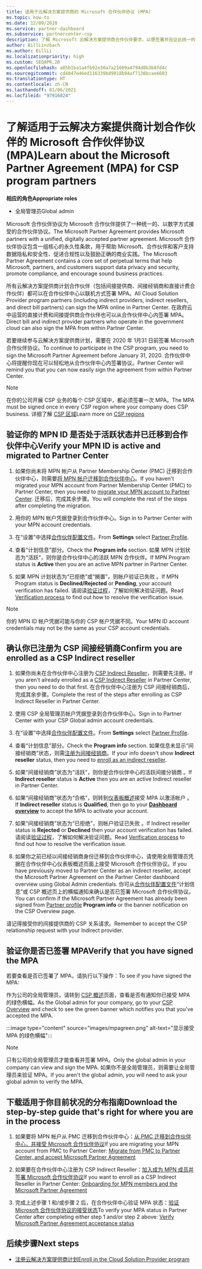 ```yaml
---
title: 适用于云解决方案提供商的 Microsoft 合作伙伴协议 (MPA)
ms.topic: how-to
ms.date: 12/09/2020
ms.service: partner-dashboard
ms.subservice: partnercenter-csp
description: 了解 Microsoft 云解决方案提供商合作伙伴要求，以便签署并验证此统一的、以数字方式接受的 Microsoft 合作伙伴协议 (MPA)。
author: BillLinzbach
ms.author: BillLi
ms.localizationpriority: high
ms.custom: SEOAPR.20
ms.openlocfilehash: a05b1ba1a4fb92e30a7a21609a4794d8b3b8fd4c
ms.sourcegitcommit: cd4047e46ed116339bd9918b94af7138bcae6603
ms.translationtype: HT
ms.contentlocale: zh-CN
ms.lasthandoff: 01/06/2021
ms.locfileid: "97916824"
---
```

# <a name="learn-about-the-microsoft-partner-agreement-mpa-for-csp-program-partners"></a><span data-ttu-id="fbd9c-103">了解适用于云解决方案提供商计划合作伙伴的 Microsoft 合作伙伴协议 (MPA)</span><span class="sxs-lookup"><span data-stu-id="fbd9c-103">Learn about the Microsoft Partner Agreement (MPA) for CSP program partners</span></span>

<span data-ttu-id="fbd9c-104">**相应的角色**</span><span class="sxs-lookup"><span data-stu-id="fbd9c-104">**Appropriate roles**</span></span>

- <span data-ttu-id="fbd9c-105">全局管理员</span><span class="sxs-lookup"><span data-stu-id="fbd9c-105">Global admin</span></span>

<span data-ttu-id="fbd9c-106">Microsoft 合作伙伴协议为 Microsoft 合作伙伴提供了一种统一的、以数字方式接受的合作伙伴协议。</span><span class="sxs-lookup"><span data-stu-id="fbd9c-106">The Microsoft Partner Agreement provides Microsoft partners with a unified, digitally accepted partner agreement.</span></span> <span data-ttu-id="fbd9c-107">Microsoft 合作伙伴协议包含一组核心的永久性条款，用于帮助 Microsoft、合作伙伴和客户支持数据隐私和安全性、促进合规性以及鼓励正确的商业实践。</span><span class="sxs-lookup"><span data-stu-id="fbd9c-107">The Microsoft Partner Agreement contains a core set of perpetual terms that help Microsoft, partners, and customers support data privacy and security, promote compliance, and encourage sound business practices.</span></span>

<span data-ttu-id="fbd9c-108">所有云解决方案提供商计划合作伙伴（包括间接提供商、间接经销商和直接计费合作伙伴）都可以在合作伙伴中心以联机方式签署 MPA。</span><span class="sxs-lookup"><span data-stu-id="fbd9c-108">All Cloud Solution Provider program partners (including indirect providers, indirect resellers, and direct bill partners) can sign the MPA online in Partner Center.</span></span> <span data-ttu-id="fbd9c-109">在政府云中运营的直接计费和间接提供商合作伙伴也可以从合作伙伴中心内签署 MPA。</span><span class="sxs-lookup"><span data-stu-id="fbd9c-109">Direct bill and indirect provider partners who operate in the government cloud can also sign the MPA from within Partner Center.</span></span>

<span data-ttu-id="fbd9c-110">若要继续参与云解决方案提供商计划，需要在 2020 年 1月31 日前签署 Microsoft 合作伙伴协议。</span><span class="sxs-lookup"><span data-stu-id="fbd9c-110">To continue to participate in the CSP program, you need to sign the Microsoft Partner Agreement before January 31, 2020.</span></span> <span data-ttu-id="fbd9c-111">合作伙伴中心将提醒你现在可以轻松地从合作伙伴中心内签署协议。</span><span class="sxs-lookup"><span data-stu-id="fbd9c-111">Partner Center will remind you that you can now easily sign the agreement from within Partner Center.</span></span>

>[!NOTE]
><span data-ttu-id="fbd9c-112">在你的公司开展 CSP 业务的每个 CSP 区域中，都必须签署一次 MPA。</span><span class="sxs-lookup"><span data-stu-id="fbd9c-112">The MPA must be signed once in every CSP region where your company does CSP business.</span></span> <span data-ttu-id="fbd9c-113">详细了解 [CSP 区域](regional-authorization-overview.md)</span><span class="sxs-lookup"><span data-stu-id="fbd9c-113">Learn more on [CSP regions](regional-authorization-overview.md)</span></span> 

## <a name="verify-your-mpn-id-is-active-and-migrated-to-partner-center"></a><span data-ttu-id="fbd9c-114">验证你的 MPN ID 是否处于活跃状态并已迁移到合作伙伴中心</span><span class="sxs-lookup"><span data-stu-id="fbd9c-114">Verify your MPN ID is active and migrated to Partner Center</span></span>

1. <span data-ttu-id="fbd9c-115">如果你尚未将 MPN 帐户从 Partner Membership Center (PMC) 迁移到合作伙伴中心，则需要[将 MPN 帐户迁移到合作伙伴中心](move-pmc-pc-map.md)。</span><span class="sxs-lookup"><span data-stu-id="fbd9c-115">If you haven't migrated your MPN account from Partner Membership Center (PMC) to Partner Center, then you need to [migrate your MPN account to Partner Center](move-pmc-pc-map.md).</span></span> <span data-ttu-id="fbd9c-116">迁移后，完成其余步骤。</span><span class="sxs-lookup"><span data-stu-id="fbd9c-116">You will complete the rest of the steps after completing the migration.</span></span> 

1. <span data-ttu-id="fbd9c-117">用你的 MPN 帐户凭据登录到合作伙伴中心。</span><span class="sxs-lookup"><span data-stu-id="fbd9c-117">Sign in to Partner Center with your MPN account credentials.</span></span>
 
1. <span data-ttu-id="fbd9c-118">在“设置”中选择[合作伙伴配置文件](https://partner.microsoft.com/pcv/accountsettings/connectedpartnerprofile)。</span><span class="sxs-lookup"><span data-stu-id="fbd9c-118">From **Settings** select [Partner Profile](https://partner.microsoft.com/pcv/accountsettings/connectedpartnerprofile).</span></span>

1. <span data-ttu-id="fbd9c-119">查看“计划信息”部分。</span><span class="sxs-lookup"><span data-stu-id="fbd9c-119">Check the **Program info** section.</span></span> <span data-ttu-id="fbd9c-120">如果 MPN 计划状态为“活跃”，则你是合作伙伴中心的活跃 MPN 合作伙伴。</span><span class="sxs-lookup"><span data-stu-id="fbd9c-120">If MPN Program status is **Active** then you are an active MPN partner in Partner Center.</span></span>
 
1. <span data-ttu-id="fbd9c-121">如果 MPN 计划状态为“已拒绝”或“搁置”，则帐户验证已失败 。</span><span class="sxs-lookup"><span data-stu-id="fbd9c-121">If MPN Program status is **Declined/Rejected** or **Pending**, your account verification has failed.</span></span> <span data-ttu-id="fbd9c-122">请阅读[验证过程](verification-responses.md)，了解如何解决验证问题。</span><span class="sxs-lookup"><span data-stu-id="fbd9c-122">Read [Verification process](verification-responses.md) to find out how to resolve the verification issue.</span></span>



>[!NOTE]
><span data-ttu-id="fbd9c-123">你的 MPN ID 帐户凭据可能与你的 CSP 帐户凭据不同。</span><span class="sxs-lookup"><span data-stu-id="fbd9c-123">Your MPN ID account credentials may not be the same as your CSP account credentials.</span></span>

## <a name="confirm-you-are-enrolled-as-a-csp-indirect-reseller"></a><span data-ttu-id="fbd9c-124">确认你已注册为 CSP 间接经销商</span><span class="sxs-lookup"><span data-stu-id="fbd9c-124">Confirm you are enrolled as a CSP Indirect reseller</span></span>

1. <span data-ttu-id="fbd9c-125">如果你尚未在合作伙伴中心注册为 [CSP Indirect Reseller](indirect-reseller-tasks-in-partner-center.md)，则需要先注册。</span><span class="sxs-lookup"><span data-stu-id="fbd9c-125">If you aren't already enrolled as a [CSP Indirect Reseller](indirect-reseller-tasks-in-partner-center.md) in Partner Center, then you need to do that first.</span></span> <span data-ttu-id="fbd9c-126">在合作伙伴中心注册为 CSP 间接经销商后，完成其余步骤。</span><span class="sxs-lookup"><span data-stu-id="fbd9c-126">Complete the rest of the steps after enrolling as CSP Indirect Reseller in Partner Center.</span></span>

1. <span data-ttu-id="fbd9c-127">使用 CSP 全局管理员帐户凭据登录到合作伙伴中心。</span><span class="sxs-lookup"><span data-stu-id="fbd9c-127">Sign in to Partner Center with your CSP Global admin account credentials.</span></span>

1. <span data-ttu-id="fbd9c-128">在“设置”中选择[合作伙伴配置文件](https://partner.microsoft.com/pcv/accountsettings/partnerprofile)。</span><span class="sxs-lookup"><span data-stu-id="fbd9c-128">From **Settings** select [Partner Profile](https://partner.microsoft.com/pcv/accountsettings/partnerprofile).</span></span>

1. <span data-ttu-id="fbd9c-129">查看“计划信息”部分。</span><span class="sxs-lookup"><span data-stu-id="fbd9c-129">Check the **Program info** section.</span></span> <span data-ttu-id="fbd9c-130">如果信息未显示“间接经销商”状态，则需[注册为间接经销商](indirect-reseller-tasks-in-partner-center.md)。</span><span class="sxs-lookup"><span data-stu-id="fbd9c-130">If your info doesn't show **Indirect reseller** status, then you need to [enroll as an indirect reseller](indirect-reseller-tasks-in-partner-center.md).</span></span>

1. <span data-ttu-id="fbd9c-131">如果“间接经销商”状态为“活跃”，则你是合作伙伴中心的活跃间接分销商 。</span><span class="sxs-lookup"><span data-stu-id="fbd9c-131">If  **Indirect reseller** status is **Active** then you are an active Indirect reseller in Partner Center.</span></span>
 
4. <span data-ttu-id="fbd9c-132">如果“间接经销商”状态为“合格”，则转到[仪表板概述](https://partner.microsoft.com/pcv/dashboard/overview)接受 MPA 以激活帐户  。</span><span class="sxs-lookup"><span data-stu-id="fbd9c-132">If  **Indirect reseller** status is **Qualified**, then go to your [**Dashboard overview**](https://partner.microsoft.com/pcv/dashboard/overview) to accept the MPA to activate your account.</span></span>
 
1. <span data-ttu-id="fbd9c-133">如果“间接经销商”状态为“已拒绝”，则帐户验证已失败 。</span><span class="sxs-lookup"><span data-stu-id="fbd9c-133">If Indirect reseller status is **Rejected** or **Declined** then your account verification has failed.</span></span> <span data-ttu-id="fbd9c-134">请阅读[验证过程](verification-responses.md)，了解如何解决验证问题。</span><span class="sxs-lookup"><span data-stu-id="fbd9c-134">Read [Verification process](verification-responses.md) to find out how to resolve the verification issue.</span></span>

1. <span data-ttu-id="fbd9c-135">如果你之前已经以间接经销商身份迁移到合作伙伴中心，请使用全局管理员凭据在合作伙伴中心仪表板概述页面上接受 Microsoft 合作伙伴协议。</span><span class="sxs-lookup"><span data-stu-id="fbd9c-135">If you have previously moved to Partner Center as an indirect reseller, accept the Microsoft Partner Agreement on the Partner Center dashboard overview using Global Admin credentials.</span></span> <span data-ttu-id="fbd9c-136">你可从[合作伙伴配置文件](https://partner.microsoft.com/pcv/accountsettings/partnerprofile)“计划信息”或 CSP 概述页上的横幅通知来确认是否已签署 Microsoft 合作伙伴协议。</span><span class="sxs-lookup"><span data-stu-id="fbd9c-136">You can confirm if the Microsoft Partner Agreement has already been signed from [Partner profile](https://partner.microsoft.com/pcv/accountsettings/partnerprofile) **Program info** or the banner notification on the CSP Overview page.</span></span>

<span data-ttu-id="fbd9c-137">请记得接受你的间接提供商的 CSP 关系请求。</span><span class="sxs-lookup"><span data-stu-id="fbd9c-137">Remember to accept the CSP relationship request with your Indirect provider.</span></span>

## <a name="verify-that-you-have-signed-the-mpa"></a><span data-ttu-id="fbd9c-138">验证你是否已签署 MPA</span><span class="sxs-lookup"><span data-stu-id="fbd9c-138">Verify that you have signed the MPA</span></span>

<span data-ttu-id="fbd9c-139">若要查看是否已签署了 MPA，请执行以下操作：</span><span class="sxs-lookup"><span data-stu-id="fbd9c-139">To see if you have signed the MPA:</span></span>

 <span data-ttu-id="fbd9c-140">作为公司的全局管理员，请转到 [CSP 概述](https://partner.microsoft.com/pcv/dashboard/overview)页面，查看是否有通知你已接受 MPA 的绿色横幅。</span><span class="sxs-lookup"><span data-stu-id="fbd9c-140">As the Global admin for your company, go to your [CSP Overview](https://partner.microsoft.com/pcv/dashboard/overview) and check to see the green banner which notifies you that you've accepted the MPA.</span></span>

 
:::image type="content" source="images/mpagreen.png" alt-text="显示接受 MPA 的绿色横幅":::

>[!NOTE]
><span data-ttu-id="fbd9c-142">只有公司的全局管理员才能查看并签署 MPA。</span><span class="sxs-lookup"><span data-stu-id="fbd9c-142">Only the global admin in your company can view and sign the MPA.</span></span> <span data-ttu-id="fbd9c-143">如果你不是全局管理员，则需要让全局管理员来验证 MPA。</span><span class="sxs-lookup"><span data-stu-id="fbd9c-143">If you aren't the global admin, you will need to ask your global admin to verify the MPA.</span></span>


## <a name="download-the-step-by-step-guide-thats-right-for-where-you-are-in-the-process"></a><span data-ttu-id="fbd9c-144">下载适用于你目前状况的分布指南</span><span class="sxs-lookup"><span data-stu-id="fbd9c-144">Download the step-by-step guide that's right for where you are in the process</span></span>

1. <span data-ttu-id="fbd9c-145">如果要将 MPN 帐户从 PMC 迁移到合作伙伴中心：[从 PMC 迁移到合作伙伴中心，并接受 Microsoft 合作伙伴协议](https://assetsprod.microsoft.com/mpn/migrate-pmc-pc-mpa-guide.pptx)</span><span class="sxs-lookup"><span data-stu-id="fbd9c-145">If you are migrating your MPN account from PMC to Partner Center: [Migrate from PMC to Partner Center, and accept Microsoft Partner Agreement](https://assetsprod.microsoft.com/mpn/migrate-pmc-pc-mpa-guide.pptx)</span></span>

2. <span data-ttu-id="fbd9c-146">如果要在合作伙伴中心注册为 CSP Indirect Reseller：[加入成为 MPN 成员并签署 Microsoft 合作伙伴协议](https://assetsprod.microsoft.com/mpn/onboard-pc-csp-mpn-mpa-guide.pptx)</span><span class="sxs-lookup"><span data-stu-id="fbd9c-146">If you want to enroll as a CSP Indirect Reseller in Partner Center: [Onboarding for MPN members and the Microsoft Partner Agreement](https://assetsprod.microsoft.com/mpn/onboard-pc-csp-mpn-mpa-guide.pptx)</span></span>

3. <span data-ttu-id="fbd9c-147">完成上述步骤 1 和/或步骤 2 后，在合作伙伴中心验证 MPA 状态：[验证 Microsoft 合作伙伴协议的接受状态](https://assetsprod.microsoft.com/mpn/verify-mpa-acceptance-status.pptx)</span><span class="sxs-lookup"><span data-stu-id="fbd9c-147">To verify your MPA status in Partner Center after completing either step 1 and/or step 2 above: [Verify Microsoft Partner Agreement acceptance status](https://assetsprod.microsoft.com/mpn/verify-mpa-acceptance-status.pptx)</span></span>
 
## <a name="next-steps"></a><span data-ttu-id="fbd9c-148">后续步骤</span><span class="sxs-lookup"><span data-stu-id="fbd9c-148">Next steps</span></span>

- [<span data-ttu-id="fbd9c-149">注册云解决方案提供商计划</span><span class="sxs-lookup"><span data-stu-id="fbd9c-149">Enroll in the Cloud Solution Provider program</span></span>](enrolling-in-the-csp-program.md)
